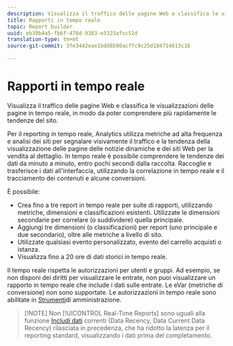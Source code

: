 ```yaml
---
description: Visualizza il traffico delle pagine Web e classifica le visualizzazioni delle pagine in tempo reale, in modo da poter comprendere più rapidamente le tendenze del sito.
title: Rapporti in tempo reale
topic: Report builder
uuid: eb39b4a5-fb6f-476d-9383-e5323afcc51d
translation-type: tm+mt
source-git-commit: 3fe3442eae1bdd8b90acffc9c25d184714613c16

---
```



# Rapporti in tempo reale

Visualizza il traffico delle pagine Web e classifica le visualizzazioni delle pagine in tempo reale, in modo da poter comprendere più rapidamente le tendenze del sito.

Per il reporting in tempo reale, Analytics utilizza metriche ad alta frequenza e analisi dei siti per segnalare visivamente il traffico e la tendenza della visualizzazione delle pagine delle notizie dinamiche e dei siti Web per la vendita al dettaglio. In tempo reale è possibile comprendere le tendenze dei dati da minuto a minuto, entro pochi secondi dalla raccolta. Raccoglie e trasferisce i dati all&#39;interfaccia, utilizzando la correlazione in tempo reale e il tracciamento dei contenuti e alcune conversioni.

È possibile:

* Crea fino a tre report in tempo reale per suite di rapporti, utilizzando metriche, dimensioni e classificazioni esistenti. Utilizzate le dimensioni secondarie per correlare (o suddividere) quella principale.
* Aggiungi tre dimensioni (o classificazioni) per report (uno principale e due secondario), oltre alle metriche a livello di sito.
* Utilizzate qualsiasi evento personalizzato, evento del carrello acquisti o istanza.
* Visualizza fino a 20 ore di dati storici in tempo reale.

Il tempo reale rispetta le autorizzazioni per utenti e gruppi. Ad esempio, se non disponi dei diritti per visualizzare le entrate, non puoi visualizzare un rapporto in tempo reale che include i dati sulle entrate. Le eVar (metriche di conversione) non sono supportate. Le autorizzazioni in tempo reale sono abilitate in [Strumenti](https://docs.adobe.com/content/help/en/analytics/admin/admin-tools/real-time-reports/t-realtime-admin.html)di amministrazione.

>[!NOTE] Non [!UICONTROL Real-Time Reports] sono uguali alla funzione [Includi dati](hhttps://docs.adobe.com/content/help/en/analytics/analyze/report-builder/options.html) correnti (Data Recency, Data Current Data Recency) rilasciata in precedenza, che ha ridotto la latenza per il reporting standard, visualizzando i dati prima del completamento.

